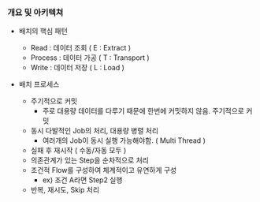 ### 개요 및 아키텍쳐

- 배치의 핵심 패턴
    - Read : 데이터 조회 ( E : Extract )
    - Process : 데이터 가공 ( T : Transport )
    - Write : 데이터 저장 ( L : Load )


- 배치 프로세스
    - 주기적으로 커밋
        - 주로 대용량 데이터를 다루기 때문에 한번에 커밋하지 않음. 주기적으로 커밋
    - 동시 다발적인 Job의 처리, 대용량 병렬 처리
        - 여러개의 Job이 동시 실행 가능해야함. ( Multi Thread )
    - 실패 후 재시작 ( 수동/자동 모두 )
    - 의존관계가 있는 Step을 순차적으로 처리
    - 조건적 Flow를 구성하여 체계적이고 유연하게 구성
        - ex) 조건 A라면 Step2 실행
    - 반복, 재시도, Skip 처리

